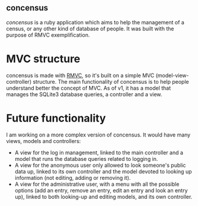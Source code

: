 concensus
--------
*concensus* is a ruby application which aims to help the management of a census, or any other kind of database
of people. It was built with the purpose of RMVC exemplification.

MVC structure
=======
concensus is made with [RMVC](http://github.com/unrar/rmvc), so it's built on a simple MVC (model-view-controller) structure.
The main functionality of concensus is to help people understand better the concept of MVC. 
As of v1, it has a model that manages the SQLite3 database queries, a controller and a view. 

Future functionality
=======
I am working on a more complex version of concensus. It would have many views, models and controllers:

* A view for the log in management, linked to the main controller and a model that runs the database queries related to logging in.
* A view for the anonymous user only allowed to look someone's public data up, linked to its own controller and the model devoted to looking up information (not editing, adding or removing it).
* A view for the administrative user, with a menu with all the possible options (add an entry, remove an entry, edit an entry and look an entry up), linked to both looking-up and editing models, and its own controller.